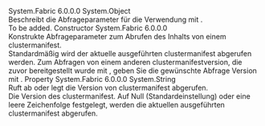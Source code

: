 <Type Name="ClusterManifestQueryDescription" FullName="System.Fabric.Description.ClusterManifestQueryDescription">
  <TypeSignature Language="C#" Value="public sealed class ClusterManifestQueryDescription" />
  <TypeSignature Language="ILAsm" Value=".class public auto ansi sealed beforefieldinit ClusterManifestQueryDescription extends System.Object" />
  <TypeSignature Language="DocId" Value="T:System.Fabric.Description.ClusterManifestQueryDescription" />
  <TypeSignature Language="VB.NET" Value="Public NotInheritable Class ClusterManifestQueryDescription" />
  <TypeSignature Language="F#" Value="type ClusterManifestQueryDescription = class" />
  <AssemblyInfo>
    <AssemblyName>System.Fabric</AssemblyName>
    <AssemblyVersion>6.0.0.0</AssemblyVersion>
  </AssemblyInfo>
  <Base>
    <BaseTypeName>System.Object</BaseTypeName>
  </Base>
  <Interfaces />
  <Docs>
    <summary>
      <para>
            Beschreibt die Abfrageparameter für die Verwendung mit <see cref="M:System.Fabric.FabricClient.ClusterManagementClient.GetClusterManifestAsync(System.Fabric.Description.ClusterManifestQueryDescription,System.TimeSpan,System.Threading.CancellationToken)" />.
            </para>
    </summary>
    <remarks>To be added.</remarks>
  </Docs>
  <Members>
    <Member MemberName=".ctor">
      <MemberSignature Language="C#" Value="public ClusterManifestQueryDescription ();" />
      <MemberSignature Language="ILAsm" Value=".method public hidebysig specialname rtspecialname instance void .ctor() cil managed" />
      <MemberSignature Language="DocId" Value="M:System.Fabric.Description.ClusterManifestQueryDescription.#ctor" />
      <MemberSignature Language="VB.NET" Value="Public Sub New ()" />
      <MemberType>Constructor</MemberType>
      <AssemblyInfo>
        <AssemblyName>System.Fabric</AssemblyName>
        <AssemblyVersion>6.0.0.0</AssemblyVersion>
      </AssemblyInfo>
      <Parameters />
      <Docs>
        <summary>
          <para>
            Konstrukte Abfrageparameter zum Abrufen des Inhalts von einem clustermanifest.
            </para>
        </summary>
        <remarks>
          <para>
            Standardmäßig wird der aktuelle ausgeführten clustermanifest abgerufen werden. Zum Abfragen von einem anderen clustermanifestversion, die zuvor bereitgestellt wurde mit <see cref="M:System.Fabric.FabricClient.ClusterManagementClient.ProvisionFabricAsync(System.String,System.String)" />, geben Sie die gewünschte Abfrage Version mit <see cref="P:System.Fabric.Description.ClusterManifestQueryDescription.ClusterManifestVersion" />.
            </para>
        </remarks>
      </Docs>
    </Member>
    <Member MemberName="ClusterManifestVersion">
      <MemberSignature Language="C#" Value="public string ClusterManifestVersion { get; set; }" />
      <MemberSignature Language="ILAsm" Value=".property instance string ClusterManifestVersion" />
      <MemberSignature Language="DocId" Value="P:System.Fabric.Description.ClusterManifestQueryDescription.ClusterManifestVersion" />
      <MemberSignature Language="VB.NET" Value="Public Property ClusterManifestVersion As String" />
      <MemberSignature Language="F#" Value="member this.ClusterManifestVersion : string with get, set" Usage="System.Fabric.Description.ClusterManifestQueryDescription.ClusterManifestVersion" />
      <MemberType>Property</MemberType>
      <AssemblyInfo>
        <AssemblyName>System.Fabric</AssemblyName>
        <AssemblyVersion>6.0.0.0</AssemblyVersion>
      </AssemblyInfo>
      <ReturnValue>
        <ReturnType>System.String</ReturnType>
      </ReturnValue>
      <Docs>
        <summary>
          <para>
            Ruft ab oder legt die Version von clustermanifest abgerufen.
            </para>
        </summary>
        <value>
          <para>Die Version des clustermanifest.</para>
        </value>
        <remarks>
          <para>
            Auf Null (Standardeinstellung) oder eine leere Zeichenfolge festgelegt, werden die aktuellen ausgeführten clustermanifest abgerufen.
            </para>
        </remarks>
      </Docs>
    </Member>
  </Members>
</Type>